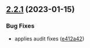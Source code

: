 ## [2.2.1](https://github.com/chazmcgrill/coinage/compare/v2.2.0...v2.2.1) (2023-01-15)


### Bug Fixes

* applies audit fixes ([e412a42](https://github.com/chazmcgrill/coinage/commit/e412a42f028f5539882b7ef1a1690564eafd7fbe))
